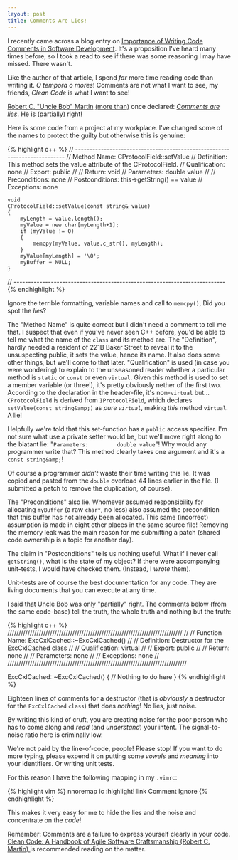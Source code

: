 ```yaml
---
layout: post
title: Comments Are Lies!
---
```


I recently came across a blog entry on [Importance of Writing Code Comments in
Software
Development](http://technoladder.blogspot.com.au/2012/10/importance-of-writing-code-comments-in.html).
It's a proposition I've heard many times before, so I took a read to see if
there was some reasoning I may have missed. There wasn't.



Like the author of that article, I spend _far_ more time reading code than
writing it. _O tempora o mores_! Comments are not what I want to see, my
friends, _Clean Code_ is what I want to see!


[Robert C. "Uncle Bob" Martin](http://en.wikipedia.org/wiki/Robert_Cecil_Martin)
[(more than)](http://coding.derkeiler.com/Archive/General/comp.object/2004-06/0342.html)
once declared: [_Comments are lies_](http://agilepractices2010.blogspot.com.au/2010/06/solid-principles-of-object-oriented.html).
He is (partially) right!



Here is some code from a project at my workplace. I've changed some of the names
to protect the guilty but otherwise this is genuine:


{% highlight c++ %}
//  --------------------------------------------------------------------------
//  Method Name:        CProtocolField::setValue
//  Definition:         This method sets the value attribute of the CProtocolField.
//  Qualification:      none
//  Export:             public
//
//  Return:             void
//  Parameters:         double value
//
//  Preconditions:      none
//  Postconditions:     this->getString() == value
//  Exceptions:         none

    void
    CProtocolField::setValue(const string& value)
    {
        myLength = value.length();
        myValue = new char[myLength+1];
        if (myValue != 0)
        {
            memcpy(myValue, value.c_str(), myLength);
        }
        myValue[myLength] = '\0';
        myBuffer = NULL;
    }
//  --------------------------------------------------------------------------
{% endhighlight %}


Ignore the terrible formatting, variable names and call to
`memcpy()`, Did you spot the _lies_?


The "Method Name" is quite correct but I didn't need a comment to tell me that.
I suspect that even if you've never seen C++ before, you'd be able to tell me
what the name of the `class` and its method are. The "Definition",
hardly needed a resident of 221B Baker Street to reveal it to the unsuspecting
public, it sets the value, hence its name. It also does some other things, but
we'll come to that later. "Qualification" is used (in case you were wondering)
to explain to the unseasoned reader whether a particular method is
`static` or `const` or even `virtual`. Given
this method is used to set a member variable (or three!), it's pretty obviously
nether of the first two. According to the declaration in the header-file, it's
non-`virtual` but... `CProtocolField` is derived from
`IProtocolField`, which declares `setValue(const
string&amp;)` as _pure `virtual`_, making
_this_ method `virtual`. A lie!



Helpfully we're told that this set-function has a `public` access
specifier. I'm not sure what use a private setter would be, but we'll move right
along to the blatant lie: "`Parameters:         double value`"! Why would
any programmer write that? This method clearly takes one argument and it's a
`const string&amp;`!



Of course a programmer _didn't_ waste their time writing this lie. It was
copied and pasted from the `double` overload 44 lines earlier in the
file. (I submitted a patch to remove the duplication, of course).



The "Preconditions" also lie. Whomever assumed responsibility for
allocating `myBuffer` (a raw `char*`, no less) also assumed
the precondition that this buffer has not already been allocated. This same
(incorrect) assumption is made in eight other places in the same source file!
Removing the memory leak was the main reason for me submitting a patch (shared
code ownership is a topic for another day).



The claim in "Postconditions" tells us nothing useful. What if I never call
`getString()`, what is the state of my object? If there were accompanying
unit-tests, I would have checked them. (Instead, I _wrote_ them).



Unit-tests are of course the best documentation for any code. They are living
documents that you can execute at any time.



I said that Uncle Bob was only &quot;partially&quot; right. The comments below
(from the same code-base) tell the truth, the whole truth and nothing but the
truth:


{% highlight c++ %}
//////////////////////////////////////////////////////////////////////////////
//
// Function Name:   ExcCxlCached::~ExcCxlCached()
//
// Definition:      Destructor for the ExcCxlCached class
//
// Qualification:   virtual
//
// Export:          public
//
// Return:          none
//
// Parameters:      none
//
// Exceptions:      none
//
////////////////////////////////////////////////////////////////////////////////

ExcCxlCached::~ExcCxlCached()
{
// Nothing to do here
}
{% endhighlight %}


Eighteen lines of comments for a destructor (that is _obviously_ a
destructor for the `ExcCxlCached` `class`) that does
_nothing_! No lies, just noise.



By writing this kind of cruft, you are creating noise for the poor person who
has to come along and _read_ (and _understand_) your intent. The
signal-to-noise ratio here is criminally low.



We're not paid by the line-of-code, people! Please stop! If you want to do more
typing, please expend it on putting some _vowels_ and
_meaning_ into your identifiers. Or writing unit tests.



For this reason I have the following mapping in my `.vimrc`:


{% highlight vim %}
nnoremap <Leader>ic :<C-U>highlight! link Comment Ignore<CR>
{% endhighlight %}


This makes it very easy for me to hide the lies and the noise and
concentrate on the _code_!



Remember: Comments are a failure to express yourself clearly in your code. [Clean Code: A Handbook of Agile
Software Craftsmanship (Robert C. Martin) ](http://tinyurl.com/CleanCodeBook) is recommended reading on the
matter.


